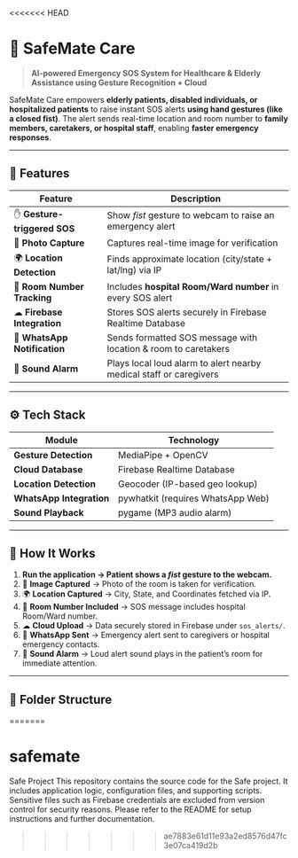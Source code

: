 <<<<<<< HEAD
# 🏥 SafeMate Care

> **AI-powered Emergency SOS System for Healthcare & Elderly Assistance using Gesture Recognition + Cloud**

SafeMate Care empowers **elderly patients, disabled individuals, or hospitalized patients** to raise instant SOS alerts **using hand gestures (like a closed fist)**. The alert sends real-time location and room number to **family members, caretakers, or hospital staff**, enabling **faster emergency responses**.

---

## 📌 Features

| Feature                      | Description                                                            |
|------------------------------|-----------------------------------------------------------------------|
| ✋ **Gesture-triggered SOS**    | Show *fist* gesture to webcam to raise an emergency alert                |
| 📸 **Photo Capture**            | Captures real-time image for verification                               |
| 🌍 **Location Detection**       | Finds approximate location (city/state + lat/lng) via IP                |
| 🏥 **Room Number Tracking**     | Includes **hospital Room/Ward number** in every SOS alert              |
| ☁ **Firebase Integration**      | Stores SOS alerts securely in Firebase Realtime Database                |
| 📲 **WhatsApp Notification**    | Sends formatted SOS message with location & room to caretakers         |
| 📢 **Sound Alarm**              | Plays local loud alarm to alert nearby medical staff or caregivers     |

---

## ⚙️ Tech Stack

| Module                 | Technology                       |
|------------------------|----------------------------------|
| **Gesture Detection**  | MediaPipe + OpenCV               |
| **Cloud Database**     | Firebase Realtime Database       |
| **Location Detection** | Geocoder (IP-based geo lookup)   |
| **WhatsApp Integration** | pywhatkit (requires WhatsApp Web) |
| **Sound Playback**     | pygame (MP3 audio alarm)         |

---

## 🚀 How It Works
1. **Run the application → Patient shows a *fist* gesture to the webcam.**
2. 📸 **Image Captured** → Photo of the room is taken for verification.
3. 🌍 **Location Captured** → City, State, and Coordinates fetched via IP.
4. 🏥 **Room Number Included** → SOS message includes hospital Room/Ward number.
5. ☁ **Cloud Upload** → Data securely stored in Firebase under `sos_alerts/`.
6. 📲 **WhatsApp Sent** → Emergency alert sent to caregivers or hospital emergency contacts.
7. 📢 **Sound Alarm** → Loud alert sound plays in the patient’s room for immediate attention.

---

## 📂 Folder Structure

=======
# safemate
Safe Project  This repository contains the source code for the Safe project. It includes application logic, configuration files, and supporting scripts. Sensitive files such as Firebase credentials are excluded from version control for security reasons.  Please refer to the README for setup instructions and further documentation.
>>>>>>> ae7883e61d11e93a2ed8576d47fc3e07ca419d2b
